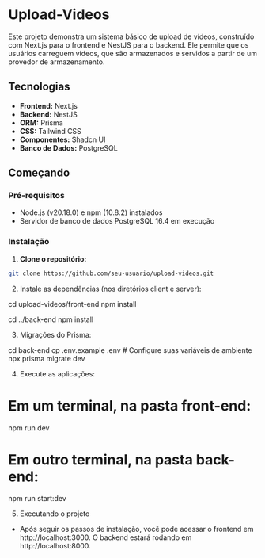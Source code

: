 # Upload-Videos

Este projeto demonstra um sistema básico de upload de vídeos, construído com Next.js para o frontend e NestJS para o backend. Ele permite que os usuários carreguem vídeos, que são armazenados e servidos a partir de um provedor de armazenamento.

## Tecnologias

- **Frontend:** Next.js
- **Backend:** NestJS
- **ORM:** Prisma
- **CSS:** Tailwind CSS
- **Componentes:** Shadcn UI
- **Banco de Dados:** PostgreSQL

## Começando

### Pré-requisitos

- Node.js (v20.18.0) e npm (10.8.2) instalados
- Servidor de banco de dados PostgreSQL 16.4 em execução

### Instalação

1. **Clone o repositório:**

```bash
git clone https://github.com/seu-usuario/upload-videos.git
```

2. Instale as dependências (nos diretórios client e server):

cd upload-videos/front-end
npm install

cd ../back-end
npm install

3. Migrações do Prisma:

cd back-end
cp .env.example .env  # Configure suas variáveis de ambiente
npx prisma migrate dev

4. Execute as aplicações:

# Em um terminal, na pasta front-end:
npm run dev

# Em outro terminal, na pasta back-end:
npm run start:dev

5. Executando o projeto

- Após seguir os passos de instalação, você pode acessar o frontend em http://localhost:3000. O backend estará rodando em http://localhost:8000.